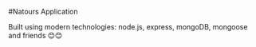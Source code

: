 #Natours Application

Built using modern technologies: node.js, express, mongoDB, mongoose and friends 😊😊
